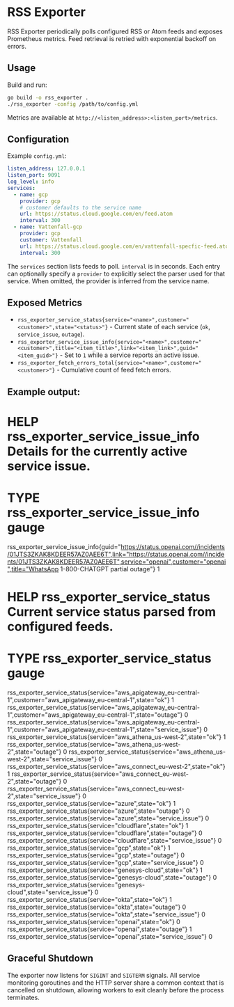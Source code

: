 # RSS Exporter

RSS Exporter periodically polls configured RSS or Atom feeds and exposes Prometheus metrics. Feed retrieval is retried with exponential backoff on errors.

## Usage

Build and run:

```bash
go build -o rss_exporter .
./rss_exporter -config /path/to/config.yml
```

Metrics are available at `http://<listen_address>:<listen_port>/metrics`.

## Configuration

Example `config.yml`:

```yaml
listen_address: 127.0.0.1
listen_port: 9091
log_level: info
services:
  - name: gcp
    provider: gcp
    # customer defaults to the service name
    url: https://status.cloud.google.com/en/feed.atom
    interval: 300
  - name: Vattenfall-gcp
    provider: gcp
    customer: Vattenfall
    url: https://status.cloud.google.com/en/vattenfall-specfic-feed.atom
    interval: 300
```

The `services` section lists feeds to poll. `interval` is in seconds. Each entry
can optionally specify a `provider` to explicitly select the parser used for
that service. When omitted, the provider is inferred from the service name.

## Exposed Metrics

* `rss_exporter_service_status{service="<name>",customer="<customer>",state="<status>"}` - Current state of each service (`ok`, `service_issue`, `outage`).
* `rss_exporter_service_issue_info{service="<name>",customer="<customer>",title="<item_title>",link="<item_link>",guid="<item_guid>"}` - Set to `1` while a service reports an active issue.
* `rss_exporter_fetch_errors_total{service="<name>",customer="<customer>"}` - Cumulative count of feed fetch errors.

## Example output:

# HELP rss_exporter_service_issue_info Details for the currently active service issue.
# TYPE rss_exporter_service_issue_info gauge
rss_exporter_service_issue_info{guid="https://status.openai.com//incidents/01JTS3ZKAK8KDEER57AZ0AEE6T",link="https://status.openai.com//incidents/01JTS3ZKAK8KDEER57AZ0AEE6T",service="openai",customer="openai",title="WhatsApp 1-800-CHATGPT partial outage"} 1
# HELP rss_exporter_service_status Current service status parsed from configured feeds.
# TYPE rss_exporter_service_status gauge
rss_exporter_service_status{service="aws_apigateway_eu-central-1",customer="aws_apigateway_eu-central-1",state="ok"} 1
rss_exporter_service_status{service="aws_apigateway_eu-central-1",customer="aws_apigateway_eu-central-1",state="outage"} 0
rss_exporter_service_status{service="aws_apigateway_eu-central-1",customer="aws_apigateway_eu-central-1",state="service_issue"} 0
rss_exporter_service_status{service="aws_athena_us-west-2",state="ok"} 1
rss_exporter_service_status{service="aws_athena_us-west-2",state="outage"} 0
rss_exporter_service_status{service="aws_athena_us-west-2",state="service_issue"} 0
rss_exporter_service_status{service="aws_connect_eu-west-2",state="ok"} 1
rss_exporter_service_status{service="aws_connect_eu-west-2",state="outage"} 0
rss_exporter_service_status{service="aws_connect_eu-west-2",state="service_issue"} 0
rss_exporter_service_status{service="azure",state="ok"} 1
rss_exporter_service_status{service="azure",state="outage"} 0
rss_exporter_service_status{service="azure",state="service_issue"} 0
rss_exporter_service_status{service="cloudflare",state="ok"} 1
rss_exporter_service_status{service="cloudflare",state="outage"} 0
rss_exporter_service_status{service="cloudflare",state="service_issue"} 0
rss_exporter_service_status{service="gcp",state="ok"} 1
rss_exporter_service_status{service="gcp",state="outage"} 0
rss_exporter_service_status{service="gcp",state="service_issue"} 0
rss_exporter_service_status{service="genesys-cloud",state="ok"} 1
rss_exporter_service_status{service="genesys-cloud",state="outage"} 0
rss_exporter_service_status{service="genesys-cloud",state="service_issue"} 0
rss_exporter_service_status{service="okta",state="ok"} 1
rss_exporter_service_status{service="okta",state="outage"} 0
rss_exporter_service_status{service="okta",state="service_issue"} 0
rss_exporter_service_status{service="openai",state="ok"} 0
rss_exporter_service_status{service="openai",state="outage"} 1
rss_exporter_service_status{service="openai",state="service_issue"} 0

## Graceful Shutdown

The exporter now listens for `SIGINT` and `SIGTERM` signals. All service
monitoring goroutines and the HTTP server share a common context that is
cancelled on shutdown, allowing workers to exit cleanly before the process
terminates.
